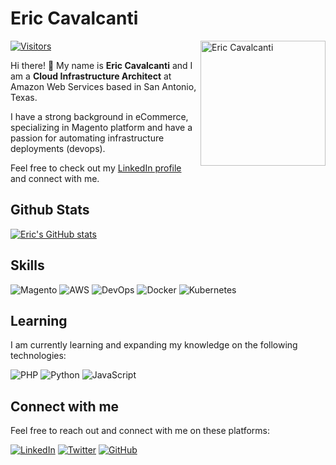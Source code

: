 # Eric Cavalcanti

<img align="right" alt="Eric Cavalcanti" src="https://avatars.githubusercontent.com/u/1249095?v=4" width="200" height="200" /> 

[![Visitors](https://visitor-badge.glitch.me/badge?page_id=cajuclc.visitor-badge)](https://github.com/CajuCLC)

Hi there! 👋 My name is **Eric Cavalcanti** and I am a **Cloud Infrastructure Architect** at Amazon Web Services based in San Antonio, Texas.

I have a strong background in eCommerce, specializing in Magento platform and have a passion for automating infrastructure deployments (devops).

Feel free to check out my [LinkedIn profile](https://www.linkedin.com/in/ericcavalcanti/) and connect with me.

## Github Stats
[![Eric's GitHub stats](https://github-readme-stats.vercel.app/api?username=cajuclc&show_icons=true&theme=radical)](https://github.com/cajuclc)

## Skills

![Magento](https://img.shields.io/badge/-Magento-EE672F?style=flat-square&logo=magento&logoColor=white)
![AWS](https://img.shields.io/badge/-AWS-232F3E?style=flat-square&logo=amazon-aws&logoColor=white)
![DevOps](https://img.shields.io/badge/-DevOps-0078D7?style=flat-square&logo=devops&logoColor=white)
![Docker](https://img.shields.io/badge/-Docker-2496ED?style=flat-square&logo=docker&logoColor=white)
![Kubernetes](https://img.shields.io/badge/-Kubernetes-326CE5?style=flat-square&logo=kubernetes&logoColor=white)

## Learning

I am currently learning and expanding my knowledge on the following technologies:

![PHP](https://img.shields.io/badge/-PHP-777BB4?style=flat-square&logo=php&logoColor=white)
![Python](https://img.shields.io/badge/-Python-3776AB?style=flat-square&logo=python&logoColor=white)
![JavaScript](https://img.shields.io/badge/-JavaScript-F7DF1E?style=flat-square&logo=javascript&logoColor=black)

## Connect with me

Feel free to reach out and connect with me on these platforms:

[![LinkedIn](https://img.shields.io/badge/-LinkedIn-0A66C2?style=flat-square&logo=linkedin&logoColor=white)](https://www.linkedin.com/in/ericcavalcanti/)
[![Twitter](https://img.shields.io/badge/-Twitter-1DA1F2?style=flat-square&logo=twitter&logoColor=white)](https://twitter.com/CajuCLC)
[![GitHub](https://img.shields.io/badge/-GitHub-181717?style=flat-square&logo=github&logoColor=white)](https://github.com/ericcavalcanti)
